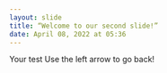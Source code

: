 ```yaml
---
layout: slide
title: “Welcome to our second slide!”
date: April 08, 2022 at 05:36 
---
```

Your test
Use the left arrow to go back!
